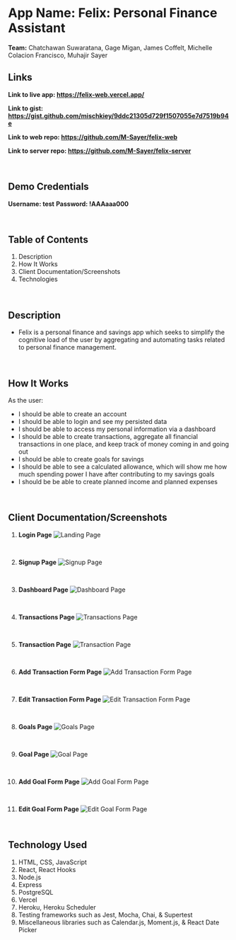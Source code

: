 # App Name: Felix: Personal Finance Assistant
**Team:** Chatchawan Suwaratana, Gage Migan, James Coffelt, Michelle Colacion Francisco, Muhajir Sayer

## Links
**Link to live app: https://felix-web.vercel.app/**

**Link to gist: https://gist.github.com/mischkiey/9ddc21305d729f1507055e7d7519b94e**

**Link to web repo: https://github.com/M-Sayer/felix-web**

**Link to server repo: https://github.com/M-Sayer/felix-server**

<p>&nbsp;</p>

## Demo Credentials
**Username: test**
**Password: !AAAaaa000**

<p>&nbsp;</p>

## Table of Contents
1. Description
2. How It Works
3. Client Documentation/Screenshots
4. Technologies

<p>&nbsp;</p>

## Description
* Felix is a personal finance and savings app which seeks to simplify the cognitive load of the user by aggregating and automating tasks related to personal finance management.

<p>&nbsp;</p>

## How It Works
As the user:

* I should be able to create an account
* I should be able to login and see my persisted data
* I should be able to access my personal information via a dashboard
* I should be able to create transactions, aggregate all financial transactions in one place, and keep track of money coming in and going out
* I should be able to create goals for savings
* I should be able to see a calculated allowance, which will show me how much spending power I have after contributing to my savings goals
* I should be be able to create planned income and planned expenses

<p>&nbsp;</p>

## Client Documentation/Screenshots

1. **Login Page**
![Landing Page](/images/login.png)

<p>&nbsp;</p>

2. **Signup Page**
![Signup Page](/images/signup.png)

<p>&nbsp;</p>

3. **Dashboard Page** 
![Dashboard Page](/images/dashboard.png)

<p>&nbsp;</p>

4. **Transactions Page**
![Transactions Page](/images/transactions.png)
 
<p>&nbsp;</p>

5. **Transaction Page**
![Transaction Page](/images/transaction.png)

<p>&nbsp;</p>

6. **Add Transaction Form Page**
![Add Transaction Form Page](/images/add-transaction-form.png)

<p>&nbsp;</p>

7. **Edit Transaction Form Page**
![Edit Transaction Form Page](/images/edit-transaction-form.png)

<p>&nbsp;</p>

8. **Goals Page**
![Goals Page](/images/goals.png)
 
<p>&nbsp;</p>

9. **Goal Page**
![Goal Page](/images/goal.png)

<p>&nbsp;</p>

10. **Add Goal Form Page**
![Add Goal Form Page](/images/add-goal-form.png)

<p>&nbsp;</p>

11. **Edit Goal Form Page**
![Edit Goal Form Page](/images/edit-goal-form.png)

<p>&nbsp;</p>

<!-- 12. **Alerts Page**
![Alerts Page](/images/alerts.png)

<p>&nbsp;</p>

13. **Landing Page**
![Landing Page](/images/landing.png)

<p>&nbsp;</p> -->

## Technology Used
1. HTML, CSS, JavaScript
2. React, React Hooks
3. Node.js
4. Express
5. PostgreSQL
6. Vercel
7. Heroku, Heroku Scheduler
8. Testing frameworks such as Jest, Mocha, Chai, & Supertest
9. Miscellaneous libraries such as Calendar.js, Moment.js, & React Date Picker
